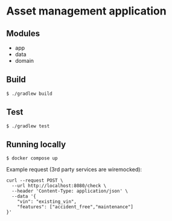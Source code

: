 # Asset management application

## Modules

* app
* data
* domain

## Build

```shell script
$ ./gradlew build
```

## Test

```shell script
$ ./gradlew test
```

## Running locally

```shell script
$ docker compose up
```

Example request (3rd party services are wiremocked):

```shell script
curl --request POST \
  --url http://localhost:8080/check \
  --header 'Content-Type: application/json' \
  --data '{
	"vin": "existing_vin",
	"features": ["accident_free","maintenance"]
}'
```
